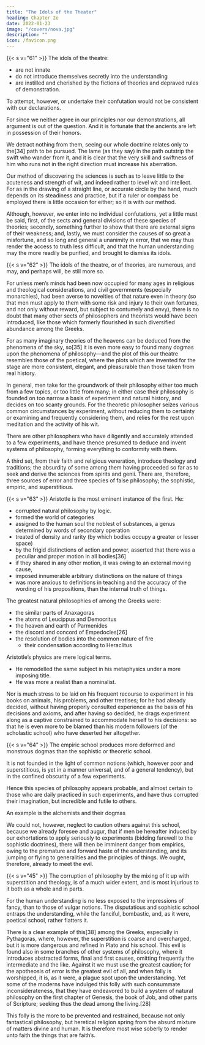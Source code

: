 ```yaml
---
title: "The Idols of the Theater"
heading: Chapter 2e
date: 2022-01-23
image: "/covers/nova.jpg"
description: ""
icon: /favicon.png
---
```



{{< s v="61" >}} The idols of the theatre:
- are not innate
- do not introduce themselves secretly into the understanding
- are instilled and cherished by the fictions of theories and depraved rules of demonstration. 

To attempt, however, or undertake their confutation would not be consistent with our declarations. 

For since we neither agree in our principles nor our demonstrations, all argument is out of the question. And it is fortunate that the ancients are left in possession of their honors. 

We detract nothing from them, seeing our whole doctrine relates only to the[34] path to be pursued. The lame (as they say) in the path outstrip the swift who wander from it, and it is clear that the very skill and swiftness of him who runs not in the right direction must increase his aberration.

Our method of discovering the sciences is such as to leave little to the acuteness and strength of wit, and indeed rather to level wit and intellect. For as in the drawing of a straight line, or accurate circle by the hand, much depends on its steadiness and practice, but if a ruler or compass be employed there is little occasion for either; so it is with our method. 

Although, however, we enter into no individual confutations, yet a little must be said, first, of the sects and general divisions of these species of theories; secondly, something further to show that there are external signs of their weakness; and, lastly, we must consider the causes of so great a misfortune, and so long and general a unanimity in error, that we may thus render the access to truth less difficult, and that the human understanding may the more readily be purified, and brought to dismiss its idols.


{{< s v="62" >}} The idols of the theatre, or of theories, are numerous, and may, and perhaps will, be still more so.

For unless men’s minds had been now occupied for many ages in religious and theological considerations, and civil governments (especially monarchies), had been averse to novelties of that nature even in theory (so that men must apply to them with some risk and injury to their own fortunes, and not only without reward, but subject to contumely and envy), there is no doubt that many other sects of philosophers and theorists would have been introduced, like those which formerly flourished in such diversified abundance among the Greeks. 

For as many imaginary theories of the heavens can be deduced from the phenomena of the sky, so[35] it is even more easy to found many dogmas upon the phenomena of philosophy—and the plot of this our theatre resembles those of the poetical, where the plots which are invented for the stage are more consistent, elegant, and pleasurable than those taken from real history.

In general, men take for the groundwork of their philosophy either too much from a few topics, or too little from many; in either case their philosophy is founded on too narrow a basis of experiment and natural history, and decides on too scanty grounds. For the theoretic philosopher seizes various common circumstances by experiment, without reducing them to certainty or examining and frequently considering them, and relies for the rest upon meditation and the activity of his wit.

There are other philosophers who have diligently and accurately attended to a few experiments, and have thence presumed to deduce and invent systems of philosophy, forming everything to conformity with them.

A third set, from their faith and religious veneration, introduce theology and traditions; the absurdity of some among them having proceeded so far as to seek and derive the sciences from spirits and genii. There are, therefore, three sources of error and three species of false philosophy; the sophistic, empiric, and superstitious.


{{< s v="63" >}} Aristotle is the most eminent instance of the first. He:
- corrupted natural philosophy by logic.
- formed the world of categories
- assigned to the human soul the noblest of substances, a genus determined by words of secondary operation
- treated of density and rarity (by which bodies occupy a greater or lesser space)
- by the frigid distinctions of action and power, asserted that there was a peculiar and proper motion in all bodies[36]
- if they shared in any other motion, it was owing to an external moving cause, 
- imposed innumerable arbitrary distinctions on the nature of things
- was more anxious to definitions in teaching and the accuracy of the wording of his propositions, than the internal truth of things.

The greatest natural philosophies of <!-- And this is best shown by a comparison of his philosophy with the others of greatest repute among --> among the Greeks were:

- the similar parts of Anaxagoras
- the atoms of Leucippus and Democritus
- the heaven and earth of Parmenides
- the discord and concord of Empedocles[26]
- the resolution of bodies into the common nature of fire
  - their condensation according to Heraclitus

<!-- exhibit some sprinkling of natural philosophy, the nature of things, and experiment. -->

Aristotle’s physics are mere logical terms.
- He remodelled the same subject in his metaphysics under a more imposing title. 
- He was more a realist than a nominalist. 

Nor is much stress to be laid on his frequent recourse to experiment in his books on animals, his problems, and other treatises; for he had already decided, without having properly consulted experience as the basis of his decisions and axioms, and after having so decided, he drags experiment along as a captive constrained to accommodate herself to his decisions: so that he is even more to be blamed than his modern followers (of the scholastic school) who have deserted her altogether.


{{< s v="64" >}} The empiric school produces more deformed and monstrous dogmas than the sophistic or theoretic school.

It is not founded in the light of common notions (which, however poor and superstitious, is yet in a manner universal, and of a general tendency), but in the confined obscurity of a few experiments. 

Hence this species of philosophy appears probable, and almost certain to those who are daily practiced in such experiments, and have thus corrupted their imagination, but incredible and futile to others. 

An example is the alchemists and their dogmas<!-- ; it would be difficult to find another in this age, unless perhaps in the philosophy of Gilbert.[27] --> 

We could not, however, neglect to caution others against this school, because we already foresee and augur, that if men be hereafter induced by our exhortations to apply seriously to experiments (bidding farewell to the sophistic doctrines), there will then be imminent danger from empirics, owing to the premature and forward haste of the understanding, and its jumping or flying to generalities and the principles of things. We ought, therefore, already to meet the evil.


{{< s v="45" >}} The corruption of philosophy by the mixing of it up with superstition and theology, is of a much wider extent, and is most injurious to it both as a whole and in parts. 

For the human understanding is no less exposed to the impressions of fancy, than to those of vulgar notions. The disputatious and sophistic school entraps the understanding, while the fanciful, bombastic, and, as it were, poetical school, rather flatters it.

There is a clear example of this[38] among the Greeks, especially in Pythagoras, where, however, the superstition is coarse and overcharged, but it is more dangerous and refined in Plato and his school. This evil is found also in some branches of other systems of philosophy, where it introduces abstracted forms, final and first causes, omitting frequently the intermediate and the like. Against it we must use the greatest caution; for the apotheosis of error is the greatest evil of all, and when folly is worshipped, it is, as it were, a plague spot upon the understanding. Yet some of the moderns have indulged this folly with such consummate inconsiderateness, that they have endeavored to build a system of natural philosophy on the first chapter of Genesis, the book of Job, and other parts of Scripture; seeking thus the dead among the living.[28] 

This folly is the more to be prevented and restrained, because not only fantastical philosophy, but heretical religion spring from the absurd mixture of matters divine and human. It is therefore most wise soberly to render unto faith the things that are faith’s.

